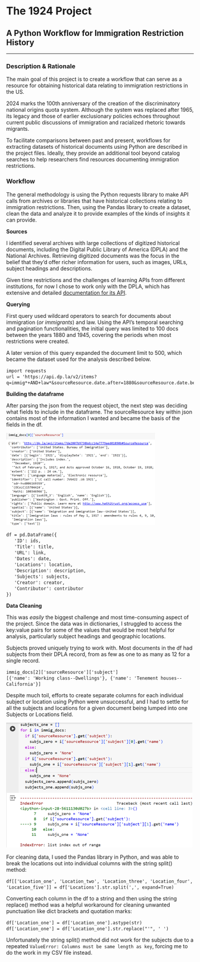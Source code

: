 # The 1924 Project
## A Python Workflow for Immigration Restriction History
---
### Description & Rationale 
The main goal of this project is to create a workflow that can serve as a resource for obtaining historical data relating to immigration restrictions in the US. 

2024 marks the 100th anniversary of the creation of the discriminatory national origins quota system. Although the system was replaced after 1965, its legacy and those of earlier exclusionary policies echoes throughout current public discussions of immigration and racialized rhetoric towards migrants. 

To facilitate comparisons between past and present, workflows for extracting datasets of historical documents using Python are described in the project files. Ideally, they provide an additional tool beyond catalog searches to help researchers find resources documenting immigration restrictions.     

### Workflow
The general methodology is using the Python requests library to make API calls from archives or libraries that have historical collections relating to immigration restrictions. Then, using the Pandas library to create a dataset, clean the data and analyze it to provide examples of the kinds of insights it can provide.

**Sources**

I identified several archives with large collections of digitized historical documents, including the Digital Public Library of America (DPLA) and the National Archives. Retrieving digitized documents was the focus in the belief that they’d offer richer information for users, such as images, URLs, subject headings and descriptions. 

Given time restrictions and the challenges of learning APIs from different institutions, for now I chose to work only with the DPLA, which has extensive and detailed [documentation for its API](https://pro.dp.la/developers/api-codex). 

**Querying** 

First query used wildcard operators to search for documents about immigration (*or immigrants*) and law. Using the API’s temporal searching and pagination functionalities, the initial query was limited to 100 docs between the years 1880 and 1945, covering the periods when most restrictions were created. 

A later version of this query expanded the document limit to 500, which became the dataset used for the analysis described below. 

```
import requests
url = 'https://api.dp.la/v2/items?q=immig*+AND+law*&sourceResource.date.after=1880&sourceResource.date.before=1945&page_size=100&api_key=7e794707ae677b5eb408334e9e6cc16e'
```
**Building the dataframe**

After parsing the json from the request object, the next step was deciding what fields to include in the dataframe. The sourceResource key within json contains most of the information I wanted and became the basis of the fields in the df.

![The sourceResource key from DPLA's API](Source_resource.png)

```
df = pd.DataFrame({
   'ID': ids,
   'Title': title,
   'URL': link,
   'Dates': date,
   'Locations': location,
   'Description': description,
   'Subjects': subjects,
   'Creator': creator,
   'Contributor': contributor
})
```
**Data Cleaning**

This was *easily* the biggest challenge and most time-consuming aspect of the project. Since the data was in dictionaries, I struggled to access the key:value pairs for some of the values that would be most helpful for analysis, particularly subject headings and geographic locations. 

Subjects proved uniquely trying to work with. Most documents in the df had subjects from their DPLA record, from as few as one to as many as 12 for a single record.
```
immig_docs[2]['sourceResource']['subject']
[{'name': 'Working class--Dwellings'}, {'name': 'Tenement houses--California'}]
```
Despite much toil, efforts to create separate columns for each individual subject or location using Python were unsuccessful, and I had to settle for all the subjects and locations for a given document being lumped into one Subjects or Locations field.

![Error received while appending subjects](Subject_troubles.png)

For cleaning data, I used the Pandas library in Python, and was able to break the locations out into individual columns with the string split() method: 

```
df[['Location_one', 'Location_two', 'Location_three', 'Location_four', 'Location_five']] = df['Locations'].str.split(',', expand=True)
```

Converting each column in the df to a string and then using the string replace() method was a helpful workaround for cleaning unwanted punctuation like dict brackets and quotation marks: 

```
df['Location_one'] = df['Location_one'].astype(str)
df['Location_one'] = df['Location_one'].str.replace("'", ' ')
```

Unfortunately the string split() method did not work for the subjects due to a repeated `ValueError: Columns must be same length as key`, forcing me to do the work in my CSV file instead. 
